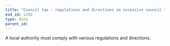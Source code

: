 ```yaml
---
title: "Council tax - regulations and directions on excessive council tax"
esd_id: 1292
type: duty
parent_id:  
---
```


A local authority must comply with various regulations and directions.

